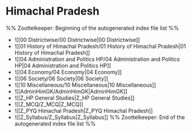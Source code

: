 # Himachal Pradesh
%% Zoottelkeeper: Beginning of the autogenerated index file list %%
- ![[00 Districtwise/00 Districtwise|00 Districtwise]]
- ![[01 History of Himachal Pradesh/01 History of Himachal Pradesh|01 History of Himachal Pradesh]]
- ![[04 Administration and Politics HP/04 Administration and Politics HP|04 Administration and Politics HP]]
- ![[04 Economy/04 Economy|04 Economy]]
- ![[06 Society/06 Society|06 Society]]
- ![[10 Miscellaneous/10 Miscellaneous|10 Miscellaneous]]
- ![[AdminHimGK/AdminHimGK|AdminHimGK]]
- ![[Z_HP General Studies|Z_HP General Studies]]
- ![[Z_MCQ/Z_MCQ|Z_MCQ]]
- ![[Z_PYQ Himachal Pradesh|Z_PYQ Himachal Pradesh]]
- ![[Z_Syllabus/Z_Syllabus|Z_Syllabus]]
%% Zoottelkeeper: End of the autogenerated index file list %%